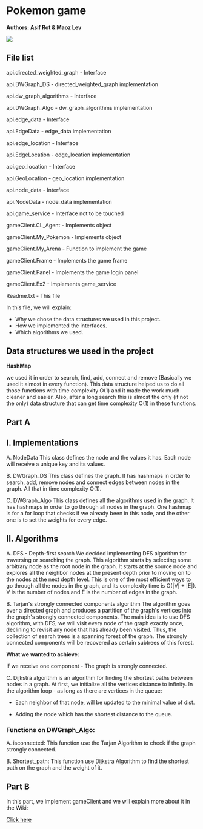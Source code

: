 # Pokemon game

**Authors: Asif Rot & Maoz Lev**

![](https://stock.wikimini.org/w/images/2/2c/Pok%C3%A9mon.gif)

File list
------------

api.directed_weighted_graph - Interface

api.DWGraph_DS - directed_weighted_graph implementation

api.dw_graph_algorithms - Interface

api.DWGraph_Algo - dw_graph_algorithms implementation

api.edge_data - Interface

api.EdgeData - edge_data implementation

api.edge_location - Interface

api.EdgeLocation - edge_location implementation

api.geo_location - Interface

api.GeoLocation - geo_location implementation

api.node_data - Interface

api.NodeData - node_data implementation

api.game_service - Interface not to be touched

gameClient.CL_Agent - Implements object

gameClient.My_Pokemon - Implements object

gameClient.My_Arena - Function to implement the game

gameClient.Frame - Implements the game frame

gameClient.Panel - Implements the game login panel

gameClient.Ex2 - Implements game_service

Readme.txt - This file

In this file, we will explain:
- Why we chose the data structures we used in this project.
- How we implemented the interfaces.
- Which algorithms we used.


Data structures we used in the project
----------

**HashMap**

we used it in order to search, find, add, connect and remove (Basically we used it almost in every function).
This data structure helped us to do all those functions with time complexity O(1) and it made the work much cleaner and easier.
Also, after a long search this is almost the only (if not the only) data structure that can get time complexity O(1) in these functions.

## Part A

I. Implementations
----------

A. NodeData
	This class defines the node and the values it has.
	Each node will receive a unique key and its values.

B. DWGraph_DS
	This class defines the graph.
	It has hashmaps in order to search, add, remove nodes and connect edges between nodes in the graph. All that in time complexity O(1).
	
C. DWGraph_Algo
	This class defines all the algorithms used in the graph.
	It has hashmaps in order to go through all nodes in the graph.
  One hashmap is for a for loop that checks if we already been in this node, and the other one is to set the weights for every edge.

II. Algorithms
----------

A. DFS - Depth-first search
	We decided implementing DFS algorithm for traversing or searching the graph.
  This algorithm starts by selecting some arbitrary node as the root node in the graph.
  It starts at the source node and explores all the neighbor nodes at the present depth prior to moving on to the nodes at the next depth level.
	This is one of the most efficient ways to go through all the nodes in the graph, and its complexity time is O(|V| + |E|).
  V is the number of nodes and E is the number of edges in the graph.
	
B. Tarjan's strongly connected components algorithm
	The algorithm goes over a directed graph and produces a partition of the graph's vertices into the graph's strongly connected components.
	The main idea is to use DFS algorithm, with DFS, we will visit every node of the graph exactly once, declining to revisit any node that has already been visited.
	Thus, the collection of search trees is a spanning forest of the graph.
	The strongly connected components will be recovered as certain subtrees of this forest.

**What we wanted to achieve:**

If we receive one component - The graph is strongly connected.

C. Dijkstra algorithm is an algorithm for finding the shortest paths between nodes in a graph.
	At first, we initialize all the vertices distance to infinity.
	In the algorithm loop - as long as there are vertices in the queue:
  
- Each neighbor of that node, will be updated to the minimal value of dist.
    
- Adding the node which has the shortest distance to the queue.
		
		
### Functions on DWGraph_Algo:

A. isconnected: This function use the Tarjan Algorithm to check if the graph strongly connected.

B. Shortest_path: This function use Dijkstra Algorithm to find the shortest path on the graph and the weight of it.

## Part B

In this part, we implement gameClient and we will explain more about it in the Wiki:

[Click here](https://github.com/maozlev/OOP_Ex2/wiki)


